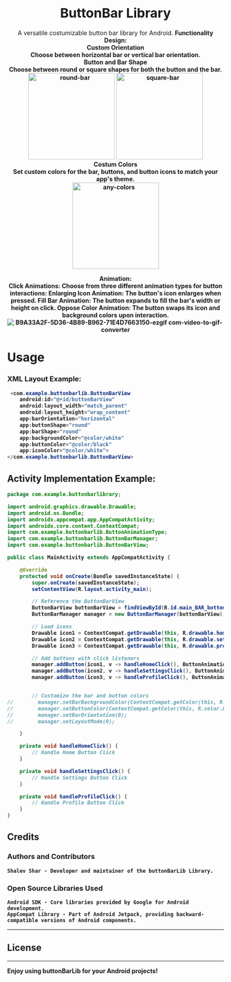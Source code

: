<div style="text-align: center;">
    <h1 align="center" style="font-size: 30px;">ButtonBar Library</h1>
</div>
<div align="center">
	A versatile costumizable button bar library for Android.
    <b>
	    <b>  
	    <b>Functionality</br>
    <b>Design:</br>
	    <b>Custom Orientation</br>
    <b>
	<b>
	    Choose between horizontal bar or vertical bar orientation.
		<b>
		<br align="center" ![ezgif com-animated-gif-maker](https://github.com/user-attachments/assets/0ddb28fb-63b7-4066-a05e-211215a0fd6b)</br>
	    </b>
	    <b>Button and Bar Shape</b>	    
    <br>
        Choose between round or square shapes for both the button and the bar.
      <br>
    <img width="201" alt="round-bar" src="https://github.com/user-attachments/assets/6abce6c6-b6ed-46b8-b208-93af69e04ceb">
    <img width="201" alt="square-bar" src="https://github.com/user-attachments/assets/747c17a1-68e3-48d2-8575-c5b6304d1255">
    <br>
       <b>
	     Costum Colors </b>
    <br>
        Set custom colors for the bar, buttons, and button icons to match your app's theme.
    <br>
    <img width="201" alt="any-colors" src="https://github.com/user-attachments/assets/a3a64be5-b671-46ce-955f-edaf41aa49f1">
 
<b>Animation:</br>
<b>
    Click Animations: Choose from three different animation types for button interactions:
    Enlarging Icon Animation: The button's icon enlarges when pressed.
    Fill Bar Animation: The button expands to fill the bar's width or height on click.
    Oppose Color Animation: The button swaps its icon and background colors upon interaction.
        <br align="center"> ![B9A33A2F-5D36-4B89-B962-71E4D7663150-ezgif com-video-to-gif-converter](https://github.com/user-attachments/assets/f16503df-53e9-4ba6-8562-3a82f82e1fe3)</br>
	
</div>




# Usage
### XML Layout Example:
```java
 <com.example.buttonbarlib.ButtonBarView
    android:id="@+id/buttonBarView"
    android:layout_width="match_parent"
    android:layout_height="wrap_content"
    app:barOrientation="horizontal"
    app:buttonShape="round"
    app:barShape="round"
    app:backgroundColor="@color/white"
    app:buttonColor="@color/black"
    app:iconColor="@color/white">
</com.example.buttonbarlib.ButtonBarView>
```

## Activity Implementation Example:
```java
package com.example.buttonbarlibrary;

import android.graphics.drawable.Drawable;
import android.os.Bundle;
import androidx.appcompat.app.AppCompatActivity;
import androidx.core.content.ContextCompat;
import com.example.buttonbarlib.ButtonAnimationType;
import com.example.buttonbarlib.ButtonBarManager;
import com.example.buttonbarlib.ButtonBarView;

public class MainActivity extends AppCompatActivity {

    @Override
    protected void onCreate(Bundle savedInstanceState) {
        super.onCreate(savedInstanceState);
        setContentView(R.layout.activity_main);

        // Reference the ButtonBarView
        ButtonBarView buttonBarView = findViewById(R.id.main_BAR_bottom);
        ButtonBarManager manager = new ButtonBarManager(buttonBarView);

        // Load icons
        Drawable icon1 = ContextCompat.getDrawable(this, R.drawable.home);
        Drawable icon2 = ContextCompat.getDrawable(this, R.drawable.settings);
        Drawable icon3 = ContextCompat.getDrawable(this, R.drawable.profile);

        // Add buttons with click listeners
        manager.addButton(icon1, v -> handleHomeClick(), ButtonAnimationType.ENLARGING_ICON);
        manager.addButton(icon2, v -> handleSettingsClick(), ButtonAnimationType.FILL_BAR);
        manager.addButton(icon3, v -> handleProfileClick(), ButtonAnimationType.OPPOSE_COLOR);


        // Customize the bar and button colors
//        manager.setBarBackgroundColor(ContextCompat.getColor(this, R.color.grey_bar));
//        manager.setButtonColor(ContextCompat.getColor(this, R.color.blue_bar));
//        manager.setBarOrientation(0);
//        manager.setLayoutMode(0);

    }

    private void handleHomeClick() {
        // Handle Home Button Click
    }

    private void handleSettingsClick() {
        // Handle Settings Button Click
    }

    private void handleProfileClick() {
        // Handle Profile Button Click
    }
}
```


## Credits
### Authors and Contributors
	Shalev Shar - Developer and maintainer of the buttonBarLib Library.
### Open Source Libraries Used
	Android SDK - Core libraries provided by Google for Android development.
	AppCompat Library - Part of Android Jetpack, providing backward-compatible versions of Android components.
-----

## License
	
-----

Enjoy using buttonBarLib for your Android projects!
